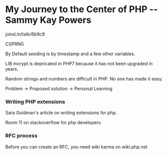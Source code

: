 # My Journey to the Center of PHP  -- Sammy Kay Powers

joind.in/talk/6b9c9

CSPRNG

By Default seeding is by timestamp and a few other variables.   

LIB mcrypt is depricated in PHP7 because it has not been upgraded in years. 

Random strings and numbers are difficult in PHP.  No one has made it easy.   

Problem -> Proposed solution -> Personal Learning


### Writing PHP extensions 

Sara Goldman's article on writing extensions for php.

Room 11 on stackoverflow for php developers


### RFC process

Before you can create an RFC, you need wiki karma on wiki.php.net




